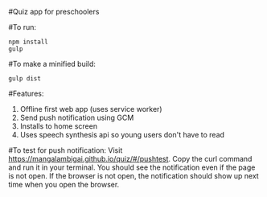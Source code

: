 #Quiz app for preschoolers

#To run:
```
npm install
gulp
```
#To make a minified build:
```
gulp dist
```
#Features:
1. Offline first web app (uses service worker)
2. Send push notification using GCM
3. Installs to home screen
4. Uses speech synthesis api so young users don't have to read

#To test for push notification:
Visit https://mangalambigai.github.io/quiz/#/pushtest. Copy the curl command and run it in your terminal.
You should see the notification even if the page is not open. If the browser is not open, the notification should show up next time when you open the browser.